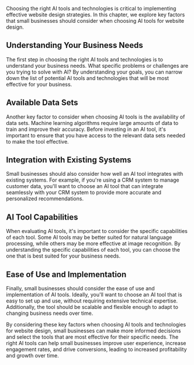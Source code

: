 

Choosing the right AI tools and technologies is critical to implementing effective website design strategies. In this chapter, we explore key factors that small businesses should consider when choosing AI tools for website design.

Understanding Your Business Needs
---------------------------------

The first step in choosing the right AI tools and technologies is to understand your business needs. What specific problems or challenges are you trying to solve with AI? By understanding your goals, you can narrow down the list of potential AI tools and technologies that will be most effective for your business.

Available Data Sets
-------------------

Another key factor to consider when choosing AI tools is the availability of data sets. Machine learning algorithms require large amounts of data to train and improve their accuracy. Before investing in an AI tool, it's important to ensure that you have access to the relevant data sets needed to make the tool effective.

Integration with Existing Systems
---------------------------------

Small businesses should also consider how well an AI tool integrates with existing systems. For example, if you're using a CRM system to manage customer data, you'll want to choose an AI tool that can integrate seamlessly with your CRM system to provide more accurate and personalized recommendations.

AI Tool Capabilities
--------------------

When evaluating AI tools, it's important to consider the specific capabilities of each tool. Some AI tools may be better suited for natural language processing, while others may be more effective at image recognition. By understanding the specific capabilities of each tool, you can choose the one that is best suited for your business needs.

Ease of Use and Implementation
------------------------------

Finally, small businesses should consider the ease of use and implementation of AI tools. Ideally, you'll want to choose an AI tool that is easy to set up and use, without requiring extensive technical expertise. Additionally, the tool should be scalable and flexible enough to adapt to changing business needs over time.

By considering these key factors when choosing AI tools and technologies for website design, small businesses can make more informed decisions and select the tools that are most effective for their specific needs. The right AI tools can help small businesses improve user experience, increase engagement rates, and drive conversions, leading to increased profitability and growth over time.
